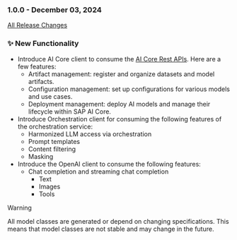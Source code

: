 ### 1.0.0 - December 03, 2024

[All Release Changes](https://github.com/SAP/ai-sdk-java/releases/tag/rel%2F1.0.0)

### ✨ New Functionality

- Introduce AI Core client to consume the [AI Core Rest APIs](https://api.sap.com/api/AI_CORE_API/overview).
  Here are a few features:
  - Artifact management: register and organize datasets and model artifacts.
  - Configuration management: set up configurations for various models and use cases.
  - Deployment management: deploy AI models and manage their lifecycle within SAP AI Core.
- Introduce Orchestration client for consuming the following features of the orchestration service:
  - Harmonized LLM access via orchestration
  - Prompt templates
  - Content filtering
  - Masking
- Introduce the OpenAI client to consume the following features:
  - Chat completion and streaming chat completion
    - Text
    - Images
    - Tools

> [!WARNING]  
> All model classes are generated or depend on changing specifications.
> This means that model classes are not stable and may change in the future.
